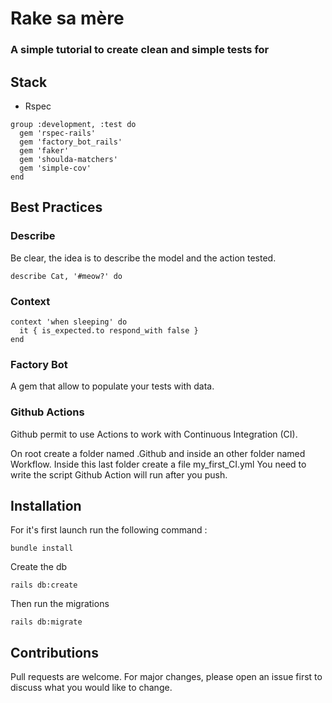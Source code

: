 # Rake sa mère
### A simple tutorial to create clean and simple tests for

## Stack

- Rspec

```
group :development, :test do
  gem 'rspec-rails'
  gem 'factory_bot_rails'
  gem 'faker'
  gem 'shoulda-matchers'
  gem 'simple-cov'
end
```

## Best Practices

### Describe

Be clear, the idea is to describe the model and the action tested.

```
describe Cat, '#meow?' do
```

### Context

```
context 'when sleeping' do
  it { is_expected.to respond_with false }
end
```

### Factory Bot

A gem that allow to populate your tests with data.


### Github Actions

Github permit to use Actions to work with Continuous Integration (CI).

On root create a folder named .Github and inside an other folder named Workflow.
Inside this last folder create a file my_first_CI.yml
You need to write the script Github Action will run after you push.

## Installation

For it's first launch run the following command :

```
bundle install
```

Create the db

```
rails db:create
```
Then run the migrations

```
rails db:migrate
```

## Contributions

Pull requests are welcome. For major changes, please open an issue first to discuss what you would like to change.
